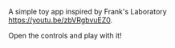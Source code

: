 A simple toy app inspired by Frank's Laboratory https://youtu.be/zbVRgbvuEZ0.

Open the controls and play with it!

